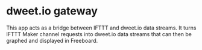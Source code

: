 # dweet.io gateway #

This app acts as a bridge between IFTTT and dweet.io data streams. It turns
IFTTT Maker channel requests into dweet.io data streams that can then be graphed
and displayed in Freeboard.